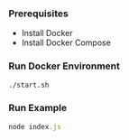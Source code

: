 ### Prerequisites

- Install Docker
- Install Docker Compose

### Run Docker Environment

```sh
./start.sh
```

### Run Example

```js
node index.js
```
